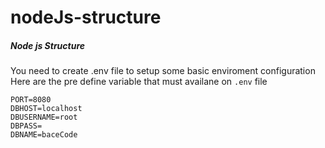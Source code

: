 # nodeJs-structure

##### Node js Structure
You need to create .env file to setup some basic enviroment configuration
Here are the pre define variable that must availane on `.env` file 

```
PORT=8080
DBHOST=localhost
DBUSERNAME=root
DBPASS=
DBNAME=baceCode
```